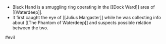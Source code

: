 - Black Hand is a smuggling ring operating in the [[Dock Ward]] area of [[Waterdeep]].
- It first caught the eye of [[Julius Margaster]] while he was collecting info about [[The Phantom of Waterdeep]] and suspects possible relation between the two.

#evil